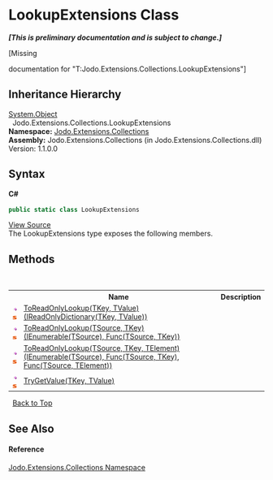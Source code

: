 # LookupExtensions Class
 _**\[This is preliminary documentation and is subject to change.\]**_

\[Missing <summary> documentation for "T:Jodo.Extensions.Collections.LookupExtensions"\]


## Inheritance Hierarchy
<a href="https://docs.microsoft.com/dotnet/api/system.object" target="_blank" rel="noopener noreferrer">System.Object</a><br />&nbsp;&nbsp;Jodo.Extensions.Collections.LookupExtensions<br />
**Namespace:**&nbsp;<a href="N_Jodo_Extensions_Collections">Jodo.Extensions.Collections</a><br />**Assembly:**&nbsp;Jodo.Extensions.Collections (in Jodo.Extensions.Collections.dll) Version: 1.1.0.0

## Syntax

**C#**<br />
``` C#
public static class LookupExtensions
```

<a href="https://github.com/JosephJShort/Jodo.Extensions/blob/main/src/Jodo.Extensions.Collections/LookupExtensions.cs" rel="noopener noreferrer" title="View the source code">View Source</a><br />
The LookupExtensions type exposes the following members.


## Methods
&nbsp;<table><tr><th></th><th>Name</th><th>Description</th></tr><tr><td>![Public method](media/pubmethod.gif "Public method")![Static member](media/static.gif "Static member")</td><td><a href="M_Jodo_Extensions_Collections_LookupExtensions_ToReadOnlyLookup__2_1">ToReadOnlyLookup(TKey, TValue)(IReadOnlyDictionary(TKey, TValue))</a></td><td /></tr><tr><td>![Public method](media/pubmethod.gif "Public method")![Static member](media/static.gif "Static member")</td><td><a href="M_Jodo_Extensions_Collections_LookupExtensions_ToReadOnlyLookup__2">ToReadOnlyLookup(TSource, TKey)(IEnumerable(TSource), Func(TSource, TKey))</a></td><td /></tr><tr><td>![Public method](media/pubmethod.gif "Public method")![Static member](media/static.gif "Static member")</td><td><a href="M_Jodo_Extensions_Collections_LookupExtensions_ToReadOnlyLookup__3">ToReadOnlyLookup(TSource, TKey, TElement)(IEnumerable(TSource), Func(TSource, TKey), Func(TSource, TElement))</a></td><td /></tr><tr><td>![Public method](media/pubmethod.gif "Public method")![Static member](media/static.gif "Static member")</td><td><a href="M_Jodo_Extensions_Collections_LookupExtensions_TryGetValue__2">TryGetValue(TKey, TValue)</a></td><td /></tr></table>&nbsp;
<a href="#lookupextensions-class">Back to Top</a>

## See Also


#### Reference
<a href="N_Jodo_Extensions_Collections">Jodo.Extensions.Collections Namespace</a><br />